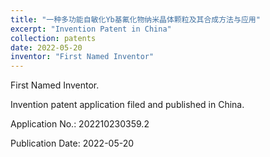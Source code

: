 ```yaml
---
title: "一种多功能自敏化Yb基氟化物纳米晶体颗粒及其合成方法与应用"
excerpt: "Invention Patent in China"
collection: patents
date: 2022-05-20
inventor: "First Named Inventor"
---
```


First Named Inventor.

Invention patent application filed and published in China.

Application No.: 202210230359.2

Publication Date: 2022-05-20

